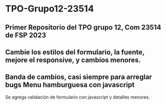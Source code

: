 # TPO-Grupo12-23514
Primer Repositorio del TPO grupo 12, Com 23514 de FSP 2023
-------
Cambie los estilos del formulario, la fuente, mejore el responsive, y cambios menores.
-------
Banda de cambios, casi siempre para arreglar bugs
Menu hamburguesa con javascript
-------
Se agrega validación de formulario con javascript y detalles menores.
